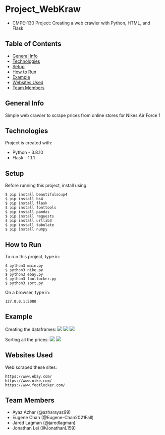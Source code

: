 # Project_WebKraw
- CMPE-130 Project: Creating a web crawler with Python, HTML, and Flask

## Table of Contents
* [General Info](#general-info)
* [Technologies](#technologies)
* [Setup](#setup)
* [How to Run](#how-to-run)
* [Example](#example)
* [Websites Used](#websites-used)
* [Team Members](#team-members)

## General Info
Simple web crawler to scrape prices from online stores for Nikes Air Force 1

## Technologies
Project is created with:
* Python - 3.8.10
* Flask - 1.1.1

## Setup
Before running this project, install using:
```
$ pip install beautifulsoup4
$ pip install bs4
$ pip install flask
$ pip install fonttools
$ pip install pandas
$ pip install requests
$ pip install urllib3
$ pip install tabulate
$ pip install numpy
```

## How to Run
To run this project, type in:
```
$ python3 main.py
$ python3 nike.py
$ python3 ebay.py
$ python3 footlocker.py
$ python3 sort.py
```
On a browser, type in:
```
127.0.0.1:5000
```

## Example
Creating the dataframes:
![](images/exampleCode1.png)
![](images/exampleCode2.png)
![](images/exampleCode3.png)

Sorting all the prices:
![](images/exampleCode4.png)
![](images/exampleCode5.png)

## Websites Used
Web scraped these sites:
```
https://www.ebay.com/
https://www.nike.com/
https://www.footlocker.com/
```

## Team Members
- Ayaz Azhar (@azharayaz99)
- Eugene Chan (@Eugene-Chan2021Fall)
- Jared Lagman (@jaredlagman)
- Jonathan Lei (@JonathanL159)
